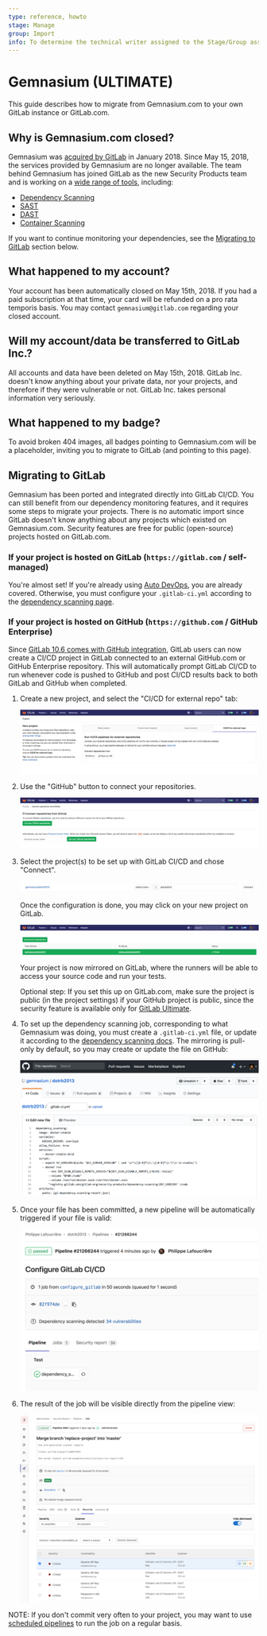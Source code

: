 ```yaml
---
type: reference, howto
stage: Manage
group: Import
info: To determine the technical writer assigned to the Stage/Group associated with this page, see https://about.gitlab.com/handbook/engineering/ux/technical-writing/#designated-technical-writers
---
```


# Gemnasium **(ULTIMATE)**

This guide describes how to migrate from Gemnasium.com to your own GitLab
instance or GitLab.com.

## Why is Gemnasium.com closed?

Gemnasium was [acquired by GitLab](https://about.gitlab.com/press/releases/2018-01-30-gemnasium-acquisition.html)
in January 2018. Since May 15, 2018, the services provided by Gemnasium are no longer available.
The team behind Gemnasium has joined GitLab as the new Security Products team
and is working on a [wide range of tools](../../application_security/index.md),
including:

- [Dependency Scanning](../../application_security/dependency_scanning/index.md)
- [SAST](../../application_security/sast/index.md)
- [DAST](../../application_security/dast/index.md)
- [Container Scanning](../../application_security/container_scanning/index.md)

If you want to continue monitoring your dependencies, see the
[Migrating to GitLab](#migrating-to-gitlab) section below.

## What happened to my account?

Your account has been automatically closed on May 15th, 2018. If you had a paid
subscription at that time, your card will be refunded on a pro rata temporis basis.
You may contact `gemnasium@gitlab.com` regarding your closed account.

## Will my account/data be transferred to GitLab Inc.?

All accounts and data have been deleted on May 15th, 2018. GitLab Inc.
doesn't know anything about your private data, nor your projects, and therefore
if they were vulnerable or not. GitLab Inc. takes personal information very seriously.

## What happened to my badge?

To avoid broken 404 images, all badges pointing to Gemnasium.com will be a
placeholder, inviting you to migrate to GitLab (and pointing to this page).

## Migrating to GitLab

Gemnasium has been ported and integrated directly into GitLab CI/CD.
You can still benefit from our dependency monitoring features, and it requires
some steps to migrate your projects. There is no automatic import since GitLab
doesn't know anything about any projects which existed on Gemnasium.com.
Security features are free for public (open-source) projects hosted on GitLab.com.

### If your project is hosted on GitLab (`https://gitlab.com` / self-managed)

You're almost set! If you're already using
[Auto DevOps](../../../topics/autodevops/), you are already covered.
Otherwise, you must configure your `.gitlab-ci.yml` according to the
[dependency scanning page](../../application_security/dependency_scanning/index.md).

### If your project is hosted on GitHub (`https://github.com` / GitHub Enterprise)

Since [GitLab 10.6 comes with GitHub integration](https://about.gitlab.com/solutions/github/),
GitLab users can now create a CI/CD project in GitLab connected to an external
GitHub.com or GitHub Enterprise repository. This will automatically prompt
GitLab CI/CD to run whenever code is pushed to GitHub and post CI/CD results
back to both GitLab and GitHub when completed.

1. Create a new project, and select the "CI/CD for external repo" tab:

   ![Create new Project](img/gemnasium/create_project.png)

1. Use the "GitHub" button to connect your repositories.

   ![Connect from GitHub](img/gemnasium/connect_github.png)

1. Select the project(s) to be set up with GitLab CI/CD and chose "Connect".

   ![Select projects](img/gemnasium/select_project.png)

   Once the configuration is done, you may click on your new
   project on GitLab.

   ![click on connected project](img/gemnasium/project_connected.png)

   Your project is now mirrored on GitLab, where the runners will be able to access
   your source code and run your tests.

   Optional step: If you set this up on GitLab.com, make sure the project is
   public (in the project settings) if your GitHub project is public, since
   the security feature is available only for [GitLab Ultimate](https://about.gitlab.com/pricing/).

1. To set up the dependency scanning job, corresponding to what Gemnasium was
   doing, you must create a `.gitlab-ci.yml` file, or update it according to
   the [dependency scanning docs](../../application_security/dependency_scanning/index.md).
   The mirroring is pull-only by default, so you may create or update the file on
   GitHub:

   ![Edit gitlab-ci.yml file](img/gemnasium/edit_gitlab-ci.png)

1. Once your file has been committed, a new pipeline will be automatically
   triggered if your file is valid:

   ![pipeline](img/gemnasium/pipeline.png)

1. The result of the job will be visible directly from the pipeline view:

   ![Security Dashboard](../../application_security/security_dashboard/img/pipeline_security_dashboard_v13_3.png)

NOTE:
If you don't commit very often to your project, you may want to use
[scheduled pipelines](../../../ci/pipelines/schedules.md) to run the job on a regular
basis.
